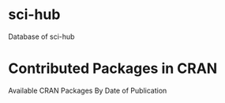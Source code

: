 # sci-hub
Database of sci-hub

# Contributed Packages in CRAN
Available CRAN Packages By Date of Publication
